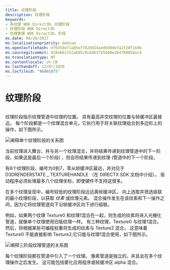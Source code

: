 ```yaml
---
title: 纹理阶段
description: 纹理阶段
keywords:
- 多纹理 WDK Direct3D，纹理阶段
- 纹理阶段 WDK Direct3D
- 纹理管理 WDK Direct3D，阶段
ms.date: 04/20/2017
ms.localizationpriority: medium
ms.openlocfilehash: df635def1a85ef782dd24aed6d0de7a2f28f169b
ms.sourcegitcommit: 418e6617e2a695c9cb4b37b5b60e264760858acd
ms.translationtype: MT
ms.contentlocale: zh-CN
ms.lasthandoff: 12/07/2020
ms.locfileid: "96801875"
---
```

# <a name="texture-stages"></a>纹理阶段


## <span id="ddk_texture_stages_gg"></span><span id="DDK_TEXTURE_STAGES_GG"></span>


纹理阶段指示纹理管道中纹理的位置。 具有最高非空纹理的位置与帧缓冲区最接近。 每个阶段都是一个纹理混合单元，它执行用于将关联纹理组合到多边形上的操作，如下图所示。

![阐释单个纹理阶段的关系图](images/d3dfig36.png)

当前纹理进入舞台，并与另一个纹理混合，并将结果传递到纹理管道中的下一阶段，如果这是最后一个阶段) ，则会将结果传递到纹理 (管道中的下一个阶段。

有8个纹理阶段，编号为0到7，零从帧缓冲区最远，并对应于 D3DRENDERSTATE \_ TEXTUREHANDLE （在 DIRECTX SDK 文档中介绍）。 驱动程序必须处理最多八个纹理坐标，即使硬件不支持这很多。

在多个纹理呈现中，编号较低的纹理阶段远远离帧缓冲区。 向上选取并筛选级联的最小纹理阶段，以获取 *纹素* 或纹理元素。 混合操作发生在该纹素和下一操作之间，因为它将纹理管道向下沿帧缓冲区向下进行级联。

例如，如果两个纹理 Texture0 和纹理1混合在一起，则生成的纹素将进入光栅化管道，就像单个纹理使用旧版纹理一样。 有三种纹理，Texture0 与纹理1混合。 然后，将根据某些可编程权重将生成的纹素与 Texture2 混合。 这意味着 Texture0 不能直接影响 Texture2;它只能与纹理1混合使用，如下图所示。

![阐释三阶段纹理管道的关系图](images/d3dfig35.png)

每个纹理阶段都在管道中引入了一个纹理。 像素管道是独立的，并且会在多个纹理操作之后发生。 这可能包括雾化应用程序或帧缓冲区 alpha 混合。

 

 






